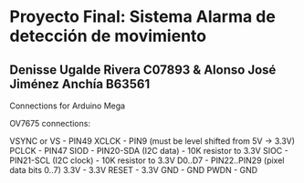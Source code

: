# Proyecto Final: Sistema Alarma de detección de movimiento

## Denisse Ugalde Rivera C07893 & Alonso José Jiménez Anchía B63561

Connections for Arduino Mega

OV7675 connections:

VSYNC or VS - PIN49
XCLCK - PIN9 (must be level shifted from 5V -> 3.3V)
PCLCK - PIN47
SIOD - PIN20-SDA (I2C data) - 10K resistor to 3.3V
SIOC - PIN21-SCL (I2C clock) - 10K resistor to 3.3V
D0..D7 - PIN22..PIN29 (pixel data bits 0..7)
3.3V - 3.3V
RESET - 3.3V
GND - GND
PWDN - GND